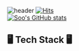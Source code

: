 ![header](https://capsule-render.vercel.app/api?type=venom&color=auto&height=300&section=header&text=Welcome%20to%20Soo's%20GitHub%20👋&fontSize=60)
[![Hits](https://hits.seeyoufarm.com/api/count/incr/badge.svg?url=https%3A%2F%2Fgithub.com%2Fgjbae1212%2Fhit-counter&count_bg=%236D53CF&title_bg=%23000000&icon=github.svg&icon_color=%23FFFFFF&title=Visit&edge_flat=false)](https://hits.seeyoufarm.com)
\
[![Soo's GitHub stats](https://github-readme-stats.vercel.app/api?username=coding-child&include_all_commits=true&show_icons=true&theme=cobalt)](https://github.com/coding-child/github-readme-stats)

## 🖥️ Tech Stack 🖥️
